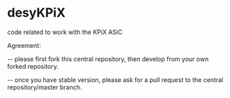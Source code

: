 # desyKPiX
code related to work with the KPiX ASiC 

Agreement:

-- please first fork this central repository, then develop from your own forked repository.

-- once you have stable version, please ask for a pull request to the central repository/master branch.
